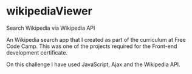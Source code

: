 # wikipediaViewer
Search Wikipedia via Wikipedia API

An Wikipedia search app that I created as part of the curriculum at Free Code Camp. This was one of the projects required for the Front-end development certificate. 

On this challenge I have used JavaScript, Ajax and the Wikipedia API.
